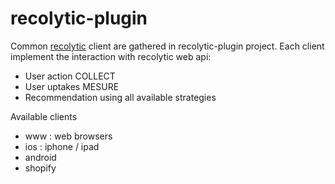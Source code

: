 # recolytic-plugin

Common <a href="http://www.recolytic.com">recolytic</a> client are gathered in recolytic-plugin project. Each client implement the interaction with recolytic web api: 

* User action COLLECT
* User uptakes MESURE
* Recommendation using all available strategies

Available clients

* www : web browsers
* ios : iphone / ipad
* android
* shopify

